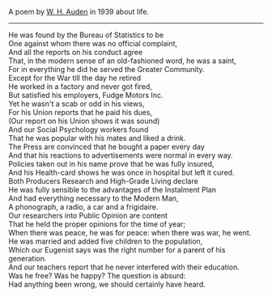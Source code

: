 A poem by [W. H. Auden](https://en.wikipedia.org/wiki/W._H._Auden) in 1939 about life.

---

He was found by the Bureau of Statistics to be  
One against whom there was no official complaint,  
And all the reports on his conduct agree  
That, in the modern sense of an old-fashioned word, he was a saint,  
For in everything he did he served the Greater Community.  
Except for the War till the day he retired  
He worked in a factory and never got fired,  
But satisfied his employers, Fudge Motors Inc.  
Yet he wasn't a scab or odd in his views,  
For his Union reports that he paid his dues,  
(Our report on his Union shows it was sound)  
And our Social Psychology workers found  
That he was popular with his mates and liked a drink.  
The Press are convinced that he bought a paper every day  
And that his reactions to advertisements were normal in every way.  
Policies taken out in his name prove that he was fully insured,  
And his Health-card shows he was once in hospital but left it cured.  
Both Producers Research and High-Grade Living declare  
He was fully sensible to the advantages of the Instalment Plan  
And had everything necessary to the Modern Man,  
A phonograph, a radio, a car and a frigidaire.  
Our researchers into Public Opinion are content  
That he held the proper opinions for the time of year;  
When there was peace, he was for peace: when there was war, he went.  
He was married and added five children to the population,  
Which our Eugenist says was the right number for a parent of his generation.  
And our teachers report that he never interfered with their education.  
Was he free? Was he happy? The question is absurd:  
Had anything been wrong, we should certainly have heard.